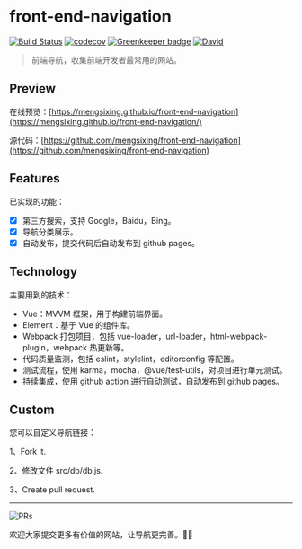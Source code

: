 # front-end-navigation

[![Build Status](https://github.com/mengsixing/front-end-navigation/workflows/CI/badge.svg)](https://github.com/mengsixing/front-end-navigation/actions)
[![codecov](https://codecov.io/gh/mengsixing/front-end-navigation/branch/master/graph/badge.svg?token=GzyYZjnkf4)](https://codecov.io/gh/mengsixing/front-end-navigation)
[![Greenkeeper badge](https://badges.greenkeeper.io/mengsixing/front-end-navigation.svg)](https://greenkeeper.io/)
[![David](https://img.shields.io/david/mengsixing/front-end-navigation.svg)](https://david-dm.org/mengsixing/front-end-navigation)

> 前端导航，收集前端开发者最常用的网站。

## Preview

在线预览：[https://mengsixing.github.io/front-end-navigation](https://mengsixing.github.io/front-end-navigation/)

源代码：[https://github.com/mengsixing/front-end-navigation](https://github.com/mengsixing/front-end-navigation)

## Features

已实现的功能：

- [x] 第三方搜索，支持 Google，Baidu，Bing。
- [x] 导航分类展示。
- [x] 自动发布，提交代码后自动发布到 github pages。

## Technology

主要用到的技术：

- Vue：MVVM 框架，用于构建前端界面。
- Element：基于 Vue 的组件库。
- Webpack 打包项目，包括 vue-loader，url-loader，html-webpack-plugin，webpack 热更新等。
- 代码质量监测，包括 eslint，stylelint，editorconfig 等配置。
- 测试流程，使用 karma，mocha，@vue/test-utils，对项目进行单元测试。
- 持续集成，使用 github action 进行自动测试，自动发布到 github pages。

## Custom

您可以自定义导航链接：

1、Fork it.

2、修改文件 src/db/db.js.

3、Create pull request.

---

![PRs](https://img.shields.io/badge/PRs-welcome-brightgreen.svg?longCache=true&style=flat-square)

欢迎大家提交更多有价值的网站，让导航更完善。💪💪
